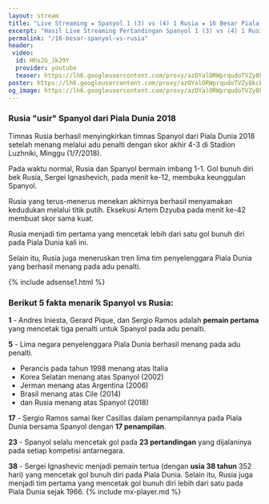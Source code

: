 ```yaml
---
layout: stream
title: "Live Streaming ★ Spanyol 1 (3) vs (4) 1 Rusia ★ 16 Besar Piala Dunia 2018"
excerpt: "Hasil Live Streaming Pertandingan Spanyol 1 (3) vs (4) 1 Rusia Piala Dunia 2018 16 Besar Babak Knock Out"
permalink: "/16-besar-spanyol-vs-rusia"
header:
 video:
  id: Hhs2G_Jk29Y
  provider: youtube
  teaser: https://lh6.googleusercontent.com/proxy/azOYalORWprqudoTVZy8kcE81D5nSY54OtnZXbanxmzpco1fUQk_7LlizTbiNSbzHklqIgZwLjT86ewN0n67tLu5P-f2ozSjFjRTggcxsxeQCzfmo0AnKx-BR8xJrDDa-RJguqThaW0oPPYdqqIH=w340-h280-nc
poster: https://lh6.googleusercontent.com/proxy/azOYalORWprqudoTVZy8kcE81D5nSY54OtnZXbanxmzpco1fUQk_7LlizTbiNSbzHklqIgZwLjT86ewN0n67tLu5P-f2ozSjFjRTggcxsxeQCzfmo0AnKx-BR8xJrDDa-RJguqThaW0oPPYdqqIH=w540-480-nc
og_image: https://lh6.googleusercontent.com/proxy/azOYalORWprqudoTVZy8kcE81D5nSY54OtnZXbanxmzpco1fUQk_7LlizTbiNSbzHklqIgZwLjT86ewN0n67tLu5P-f2ozSjFjRTggcxsxeQCzfmo0AnKx-BR8xJrDDa-RJguqThaW0oPPYdqqIH=w540-480-nc
---
```


### Rusia "usir" Spanyol dari Piala Dunia 2018

Timnas Rusia berhasil menyingkirkan timnas Spanyol dari Piala Dunia 2018 setelah menang melalui adu penalti dengan skor akhir 4-3 di Stadion Luzhniki, Minggu (1/7/2018).

Pada waktu normal, Rusia dan Spanyol bermain imbang 1-1. Gol bunuh diri bek Rusia, Sergei Ignashevich, pada menit ke-12, membuka keunggulan Spanyol.

Rusia yang terus-menerus menekan akhirnya berhasil menyamakan kedudukan melalui titik putih. Eksekusi Artem Dzyuba pada menit ke-42 membuat skor sama kuat.

Rusia menjadi tim pertama yang mencetak lebih dari satu gol bunuh diri pada Piala Dunia kali ini.

Selain itu, Rusia juga meneruskan tren lima tim penyelenggara Piala Dunia yang berhasil menang pada adu penalti.

{% include adsense1.html %}

### Berikut 5 fakta menarik Spanyol vs Rusia:

**1** - Andres Iniesta, Gerard Pique, dan Sergio Ramos adalah **pemain pertama** yang mencetak tiga penalti untuk Spanyol pada adu penalti.

**5** - Lima negara penyelenggara Piala Dunia berhasil menang pada adu penalti. 
- Perancis pada tahun 1998 menang atas Italia
- Korea Selatan menang atas Spanyol (2002)
- Jerman menang atas Argentina (2006)
- Brasil menang atas Cile (2014)
- dan Rusia menang atas Spanyol (2018)

**17** - Sergio Ramos samai Iker Casillas dalam penampilannya pada Piala Dunia bersama Spanyol dengan **17 penampilan**.

**23** - Spanyol selalu mencetak gol pada **23 pertandingan** yang dijalaninya pada setiap kompetisi antarnegara.

**38** - Sergei Ignashevic menjadi pemain tertua (dengan **usia 38 tahun** 352 hari) yang mencetak gol bunuh diri pada Piala Dunia. Selain itu, Rusia juga menjadi tim pertama yang mencetak gol bunuh diri lebih dari satu pada Piala Dunia sejak 1966.
{% include mx-player.md %}
